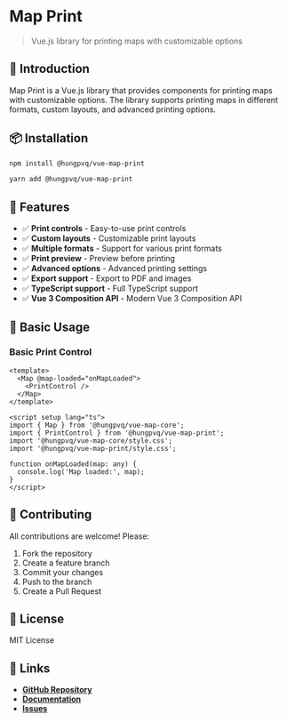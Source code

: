 # Map Print

> Vue.js library for printing maps with customizable options

## 🚀 Introduction

Map Print is a Vue.js library that provides components for printing maps with customizable options. The library supports printing maps in different formats, custom layouts, and advanced printing options.

## 📦 Installation

```bash
npm install @hungpvq/vue-map-print
```

```bash
yarn add @hungpvq/vue-map-print
```

## 🎯 Features

- ✅ **Print controls** - Easy-to-use print controls
- ✅ **Custom layouts** - Customizable print layouts
- ✅ **Multiple formats** - Support for various print formats
- ✅ **Print preview** - Preview before printing
- ✅ **Advanced options** - Advanced printing settings
- ✅ **Export support** - Export to PDF and images
- ✅ **TypeScript support** - Full TypeScript support
- ✅ **Vue 3 Composition API** - Modern Vue 3 Composition API

## 🚀 Basic Usage

### Basic Print Control

```vue
<template>
  <Map @map-loaded="onMapLoaded">
    <PrintControl />
  </Map>
</template>

<script setup lang="ts">
import { Map } from '@hungpvq/vue-map-core';
import { PrintControl } from '@hungpvq/vue-map-print';
import '@hungpvq/vue-map-core/style.css';
import '@hungpvq/vue-map-print/style.css';

function onMapLoaded(map: any) {
  console.log('Map loaded:', map);
}
</script>
```

## 🤝 Contributing

All contributions are welcome! Please:

1. Fork the repository
2. Create a feature branch
3. Commit your changes
4. Push to the branch
5. Create a Pull Request

## 📄 License

MIT License

## 🔗 Links

- **[GitHub Repository](https://github.com/hung4564/vue-library)**
- **[Documentation](./docs/)**
- **[Issues](https://github.com/hung4564/vue-library/issues)**
